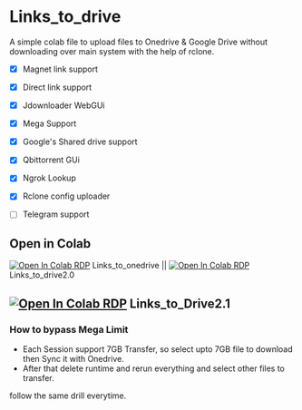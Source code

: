 # Links_to_drive
A simple colab file to upload files to Onedrive & Google Drive without downloading over main system with the help of rclone.

- [x] Magnet link support
- [x] Direct link support
- [x] Jdownloader WebGUi
- [x] Mega Support 
- [x] Google's Shared drive support
- [x] Qbittorrent GUi 
- [x] Ngrok Lookup
- [x] Rclone config uploader
- [ ] Telegram support


## Open in Colab
[![Open In Colab RDP](https://colab.research.google.com/assets/colab-badge.svg)](https://colab.research.google.com/drive/12VlxaUGNM2-0pD-t6oCxgG7MdGhFtjgN?usp=sharing) Links_to_onedrive || 
[![Open In Colab RDP](https://colab.research.google.com/assets/colab-badge.svg)](https://colab.research.google.com/drive/1V9BXXz5fWR5j4aA5Nb7NsDXKvmhOGHC-?usp=sharing)  Links_to_drive2.0

[![Open In Colab RDP](https://colab.research.google.com/assets/colab-badge.svg)](
https://colab.research.google.com/drive/1xEkZpIwtyIrDYPrcWguzyiI4PR0EbY6o?usp=sharing)
Links_to_Drive2.1
---------------------
### How to bypass Mega Limit
- Each Session support 7GB Transfer, so select upto 7GB file to download then Sync it with Onedrive.
- After that delete runtime and rerun everything and select other files to transfer.

follow the same drill everytime.
